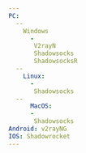 ```yaml
---
PC:
  --
    Windows 
      - 
       V2rayN 
       Shadowsocks 
       ShadowsocksR 
  --
    Linux: 
      - 
       Shadowsocks 
  -- 
      MacOS: 
      - 
       Shadowsocks 
Android: v2rayNG  
IOS: Shadowrocket  
---
```

